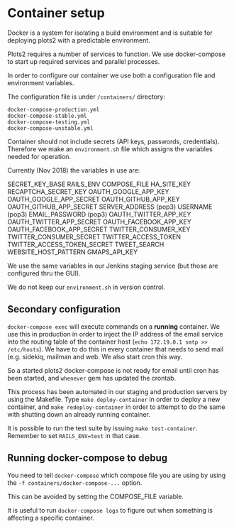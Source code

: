 # Container setup

Docker is a system for isolating a build environment and is suitable for deploying plots2 with a predictable environment.

Plots2 requires a number of services to function. We use docker-compose to start up required services and parallel processes.

In order to configure our container we use both a configuration file and environment variables.

The configuration file is under `/containers/` directory:

    docker-compose-production.yml
    docker-compose-stable.yml
    docker-compose-testing.yml
    docker-compose-unstable.yml

Container should not include secrets (API keys, passwords, credentials). Therefore we make an `environment.sh` file which assigns the variables needed for operation.

Currently (Nov 2018) the variables in use are:

SECRET_KEY_BASE
RAILS_ENV
COMPOSE_FILE
HA_SITE_KEY
RECAPTCHA_SECRET_KEY
OAUTH_GOOGLE_APP_KEY
OAUTH_GOOGLE_APP_SECRET
OAUTH_GITHUB_APP_KEY
OAUTH_GITHUB_APP_SECRET
SERVER_ADDRESS (pop3)
USERNAME (pop3)
EMAIL_PASSWORD (pop3)
OAUTH_TWITTER_APP_KEY
OAUTH_TWITTER_APP_SECRET
OAUTH_FACEBOOK_APP_KEY
OAUTH_FACEBOOK_APP_SECRET
TWITTER_CONSUMER_KEY
TWITTER_CONSUMER_SECRET
TWITTER_ACCESS_TOKEN
TWITTER_ACCESS_TOKEN_SECRET
TWEET_SEARCH
WEBSITE_HOST_PATTERN
GMAPS_API_KEY

We use the same variables in our Jenkins staging service (but those are configured thru the GUI).

We do not keep our `environment.sh` in version control.

## Secondary configuration

`docker-compose exec` will execute commands on a **running** container. We use this in production in order to inject the IP address of the email service into the routing table of the container host (`echo 172.19.0.1 smtp >> /etc/hosts`). We have to do this in every container that needs to send mail (e.g. sidekiq, mailman and web. We also start cron this way.

So a started plots2 docker-compose is not ready for email until cron has been started, and `whenever` gem has updated the crontab.

This process has been automated in our staging and production servers by using the Makefile. Type `make deploy-container` in order to deploy a new container, and `make redeploy-container` in order to attempt to do the same with shutting down an already running container.

It is possible to run the test suite by issuing `make test-container`. Remember to set `RAILS_ENV=test` in that case.

## Running docker-compose to debug

You need to tell `docker-compose` which compose file you are using by using the `-f containers/docker-compose-...` option.

This can be avoided by setting the COMPOSE_FILE variable.

It is useful to run `docker-compose logs` to figure out when something is affecting a specific container.

